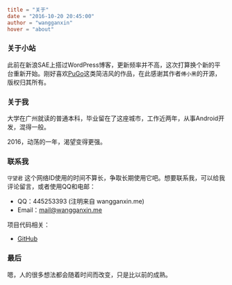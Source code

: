 ```toml

title = "关于"
date = "2016-10-20 20:45:00"
author = "wangganxin"
hover = "about"

```

### 关于小站
此前在新浪SAE上搭过WordPress博客，更新频率并不高，这次打算换个新的平台重新开始。刚好喜欢[PuGo](http://pugo.io)这类简洁风的作品，在此感谢其作者`傅小黑`的开源，版权归其所有。

### 关于我

大学在广州就读的普通本科，毕业留在了这座城市，工作近两年，从事Android开发，混得一般。

2016，动荡的一年，渴望变得更强。

### 联系我
`守望君` 这个网络ID使用的时间不算长，争取长期使用它吧。想要联系我，可以给我评论留言，或者使用QQ和电邮：

- QQ：445253393 (注明来自 wangganxin.me)
- Email：mail@wangganxin.me

项目代码相关：

- [GitHub](http://github.com/fuxiaohei/)

### 最后

 嗯，人的很多想法都会随着时间而改变，只是比以前的成熟。

